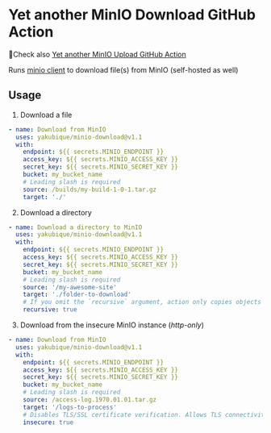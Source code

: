 # Yet another MinIO Download GitHub Action

🥳Check also [Yet another MinIO Upload GitHub Action](https://github.com/yakubique/minio-upload)

Runs [minio client](https://min.io/docs/minio/linux/reference/minio-mc.html) to download file(s) from MinIO (self-hosted as well)

## Usage

1. Download a file
```yaml
- name: Download from MinIO
  uses: yakubique/minio-download@v1.1
  with:
    endpoint: ${{ secrets.MINIO_ENDPOINT }}
    access_key: ${{ secrets.MINIO_ACCESS_KEY }}
    secret_key: ${{ secrets.MINIO_SECRET_KEY }}
    bucket: my_bucket_name
    # Leading slash is required
    source: /builds/my-build-1-0-1.tar.gz
    target: './'
```

2. Download a directory
```yaml
- name: Download a directory to MinIO
  uses: yakubique/minio-download@v1.1
  with:
    endpoint: ${{ secrets.MINIO_ENDPOINT }}
    access_key: ${{ secrets.MINIO_ACCESS_KEY }}
    secret_key: ${{ secrets.MINIO_SECRET_KEY }}
    bucket: my_bucket_name
    # Leading slash is required
    source: '/my-awesome-site'
    target: './folder-to-download'
    # If you omit the `recursive` argument, action only copies objects in the top level of the specified directory.
    recursive: true
```

3. Download from the insecure MinIO instance (_http-only_)
```yaml
- name: Download from MinIO
  uses: yakubique/minio-download@v1.1
  with:
    endpoint: ${{ secrets.MINIO_ENDPOINT }}
    access_key: ${{ secrets.MINIO_ACCESS_KEY }}
    secret_key: ${{ secrets.MINIO_SECRET_KEY }}
    bucket: my_bucket_name
    # Leading slash is required
    source: /access-log.1970.01.01.tar.gz
    target: '/logs-to-process'
    # Disables TLS/SSL certificate verification. Allows TLS connectivity to servers with invalid certificates.
    insecure: true
```
